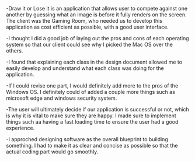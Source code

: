 -Draw it or Lose it is an application that allows user to compete against one another by guessing what an image is before it fully renders on the screen. The client was the Gaming Room, who needed us to develop this application as cost efficient as possible, with a good user interface. 

-I thought I did a good job of laying out the pros and cons of each operating system so that our client could see why I picked the Mac OS over the others.

-I found that explaining each class in the design document allowed me to easily develop and understand what each class was doing for the application.

-If I could revise one part, I would definitely add more to the pros of the Windows OS. I definitely could of added a couple more things such as microsoft edge and windows security system.

-The user will ultimately decide if our application is successful or not, which is why it is vital to make sure they are happy. I made sure to implement 
things such aa having a fast loading time to ensure the user had a good experience.

-I approched designing software as the overall blueprint to building something. I had to make it as clear and concise as possible so that the actual coding part would go smoothly.
